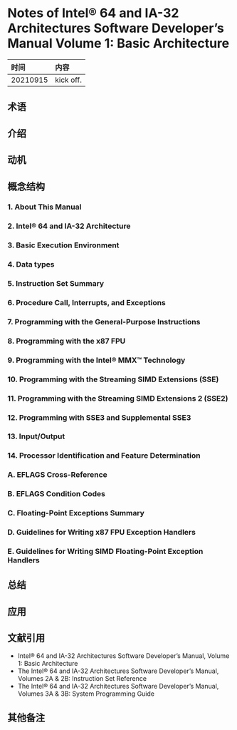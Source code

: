 # Notes of **Intel® 64 and IA-32 Architectures Software Developer’s Manual Volume 1: Basic Architecture**


|时间|内容|
|:---|:---|
|20210915|kick off.|

## 术语

<!-- 记录阅读过程中出现的关键字及其简单的解释. -->

## 介绍

<!-- 描述书籍阐述观点的来源、拟解决的关键性问题和采用的方法论等. -->

## 动机

<!-- 描述阅读书籍的动机, 要达到什么目的等. -->

## 概念结构

<!-- 描述书籍的行文结构, 核心主题和子主题的内容结构和关系. -->

### 1. About This Manual
### 2. Intel® 64 and IA-32 Architecture
### 3. Basic Execution Environment
### 4. Data types
### 5. Instruction Set Summary
### 6. Procedure Call, Interrupts, and Exceptions
### 7. Programming with the General-Purpose Instructions
### 8. Programming with the x87 FPU
### 9. Programming with the Intel® MMX™ Technology
### 10. Programming with the Streaming SIMD Extensions (SSE)
### 11. Programming with the Streaming SIMD Extensions 2 (SSE2)
### 12. Programming with SSE3 and Supplemental SSE3
### 13. Input/Output
### 14. Processor Identification and Feature Determination
### A. EFLAGS Cross-Reference
### B. EFLAGS Condition Codes
### C. Floating-Point Exceptions Summary
### D. Guidelines for Writing x87 FPU Exception Handlers
### E. Guidelines for Writing SIMD Floating-Point Exception Handlers


## 总结

<!-- 概要记录书籍中如何解决关键性问题的. -->

## 应用

<!-- 记录如何使用书籍中方法论解决你自己的问题. -->

## 文献引用

<!-- 记录相关的和进一步阅读资料: 文献、网页链接等. -->

-  Intel® 64 and IA-32 Architectures Software Developer’s Manual, Volume 1: Basic Architecture
- The Intel® 64 and IA-32 Architectures Software Developer’s Manual, Volumes 2A & 2B: Instruction Set Reference
- The Intel® 64 and IA-32 Architectures Software Developer’s Manual, Volumes 3A & 3B: System Programming Guide

## 其他备注
